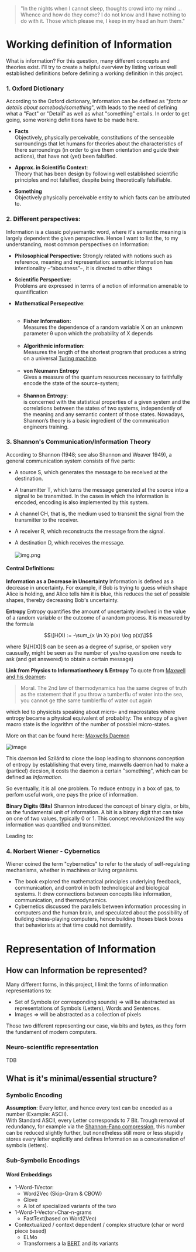 > "In the nights when I cannot sleep, thoughts crowd into my mind ...
> Whence and how do they come? I do not know and I have nothing to do with it. Those which please me, I keep in my head an hum them."



# Working definition of Information
What is information? For this question, many different concepts and theories exist. I'll try to create a helpful overview by listing various well established definitions before defining a working definition in this project.

### 1. Oxford Dictionary
According to the Oxford dictionary, Information can be defined as "*facts or details about somebody/something*", with leads to the need of defining what a "Fact" or "Detail" as well as what "something" entails.
In order to get  going, some working definitions have to be made here.

* **Facts**<br>
Objectively, physically perceivable, constitutions of the senseable surroundings that let humans for theories about the 
characteristics of there surroundings (in order to give them orientation and guide their actions), that have not (yet) been falsified.

* **Approx. in Scientific Context**:<br>
Theory that has been design by following well established scientific principles and not falsified, despite being theoretically falsifiable.

* **Something** <br>
Objectively physically perceivable entity to which facts can be attributed to.

### 2. Different perspectives:
Information is a classic polysemantic word, where it's semantic meaning is largely dependent the given perspective. 
Hence I want to list the, to my understanding, most common perspectives on Information:
* **Philosophical Perspective:** <bf>
Strongly related with notions such as reference, meaning and representation: semantic information has
intentionality −“aboutness”−, it is directed to other things


* **Scientific Perspective**: <br>
Problems are expressed in terms of a notion of information amenable to
quantification
* **Mathematical Persepective**:
<br/><br/>
    * **Fisher Information:**<br>
      Measures the dependence of a random variable X on an unknown parameter θ upon which
the probability of X depends
  <br/><br/>
    * **Algorithmic information**:<br> 
      Measures the length of the shortest program that produces a string on a universal [Turing machine](../turing_machines/notes_turing). 
  <br/><br/>
    * **von Neumann Entropy**<br>
      Gives a measure of the quantum resources necessary to faithfully encode the state of the source-system;
      <br/><br/>
    * **Shannon Entropy**:<br> is concerned with the statistical
properties of a given system and the correlations between the states of two systems,
independently of the meaning and any semantic content of those states. Nowadays, Shannon’s
theory is a basic ingredient of the communication engineers training. 



### 3. Shannon's Communication/Information Theory
According to Shannon (1948; see also Shannon and Weaver 1949), a general
communication system consists of five parts:

* A source S, which generates the message to be received at the destination.

* A transmitter T, which turns the message generated at the source into a signal to be transmitted.
In the cases in which the information is encoded, encoding is also implemented by this system.

* A channel CH, that is, the medium used to transmit the signal from the transmitter to the
receiver.
* A receiver R, which reconstructs the message from the signal.
* A destination D, which receives the message. 
<br><br>
 ![img.png](img.png)



#### Central Definitions: 
**Information as a Decrease in Uncertainty**
Information is defined as a decrease in uncertainty. For example, if Bob is trying to guess which shape Alice is holding, and Alice tells him it is blue, this reduces the set of possible shapes, thereby decreasing Bob's uncertainty.

**Entropy**
Entropy quantifies the amount of uncertainty involved in the value of a random variable or the outcome of a random process. It is measured by the formula

$$\[H(X) := -\sum_{x \in X} p(x) \log p(x)\]$$


where $\[H(X)]$ can be seen as a degree of suprise, or spoken very causually, might be seen as the number of yes/no question one needs to ask (and get answered) to obtain a certain message)



**Link from Physics to Informationtheory & Entropy**
To quote from [Maxwell and his deamon](https://www.ias.ac.in/public/Volumes/reso/015/06/0548-0560.pdf):

> Moral. The 2nd law of thermodynamics has the same degree of truth as the statement that if you throw a tumberflu of water into the sea, you cannot ge tthe same tumblerflu of water out again


which led to physicists speaking about micro- and macrostates where entropy became a physical equivalent of probabilty: The entropy of a given macro state is the logarithm of the number of possbiel micro-states.

More on that can be found here: [Maxwells Daemon](https://www.spektrum.de/lexikon/physik/maxwellscher-daemon/9530)

![image](https://github.com/user-attachments/assets/5599af96-48a8-4bb3-aa01-f51bac960a77)

This daemon led Szilárd to close the loop leading to shannons conception of entropy by establishing that every time, maxwells daemon had to make a (particel) decsion, it costs the daemon a certain "something", which can be defined as *Information*.

So eventually, it is all one problem. 
To reduce entropy in a box of gas, to perfom useful work, one pays the price of information.

**Binary Digits (Bits)**
Shannon introduced the concept of binary digits, or bits, as the fundamental unit of information. A bit is a binary digit that can take on one of two values, typically 0 or 1. This concept revolutionized the way information was quantified and transmitted.

Leading to:

### 4. Norbert Wiener - Cybernetics
Wiener coined the term "cybernetics" to refer to the study of self-regulating mechanisms, whether in machines or living organisms.
- The book explored the mathematical principles underlying feedback, communication, and control in both technological and biological systems. It drew connections between concepts like information, communication, and thermodynamics.
- Cybernetics discussed the parallels between information processing in computers and the human brain, and speculated about the possibility of building chess-playing computers, hence building thoses black boxes that behaviorists at that time could not demistify.
  

# Representation of Information
## How can Information be represented? 
Many different forms, in this project, I limit the forms of information representations to:
- Set of Symbols (or corresponding sounds) $\Rightarrow$ will be abstracted as representations of Symbols (Letters), Words and Sentences.
- Images $\Rightarrow$ will be abstracted as a collection of pixels

Those two different representing our case, via bits and bytes, as they form the fundament of modern computers. 


### Neuro-scientific representation
TDB

## What is it's minimal/essential structure? 
### Symbolic Encoding
**Assumption**: Every letter, and hence every text  can be encoded as a number (Example: ASCII).
<br>With Standard ASCII, every Letter corresponds to 7 Bit. Trough removal of redundancy, for example via the [Shannon-Fano compression](../utils/shannon_fano_coding.py), this number can be reduced slightly further, but nonetheless still more or less stupidly stores every letter explicitly
and defines Information as a concatenation of symbols (letters).

### Sub-Symbolic Encodings
#### Word Embeddings
* 1-Word-1Vector:
  * Word2Vec (Skip-Gram & CBOW)
  * Glove
  * A lot of specialized variants of the two
* 1-Word-1-Vector+Char-n-grams 
  * FastText(based on Word2Vec)
* Contextualized / context dependent / complex structure (char or word piece based) 
  *   ELMo
  * Transformers a la [BERT](../Embeddings/Bert.md) and its variants


